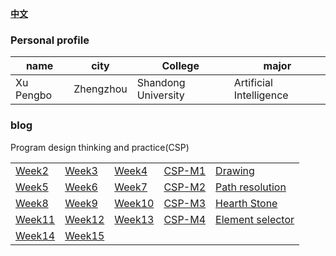 [**中文**](./index.md) 
### Personal  profile

  |  name |  city |College| major |
  |-------|-------|-------|-------|
  | Xu Pengbo | Zhengzhou | Shandong University | Artificial Intelligence|

### blog    
  Program design thinking and practice(CSP) 
    
   | | | | | | 
   |---|---|---|---|---| 
   | [Week2](./week2.md) | [Week3](./week3.md) |[Week4](./week4.md) | [CSP-M1](./CSP-M1.md) |[Drawing](./CSP-201512-3.md)| 
   | [Week5](./week5.md)| [Week6](./week6.md) |[Week7](./week7.md)|[CSP-M2](./CSP-M2.md)|[Path resolution](./CSP-201604-3.md)| 
   |[Week8](./week8.md)|[Week9](./week9.md)|[Week10](./week10.md)|[CSP-M3](./CSP-M3.md) |[Hearth Stone](./CSP-201609-3.md) | 
   |[Week11](./week11.md) | [Week12](./week12.md) |[Week13](./week13.md)  |[CSP-M4](./CSP-M4.md) |[Element selector](./CSP-201809-3.md)| 
   |[Week14](./week14.md) |[Week15](./week15.md)  | | | | 
